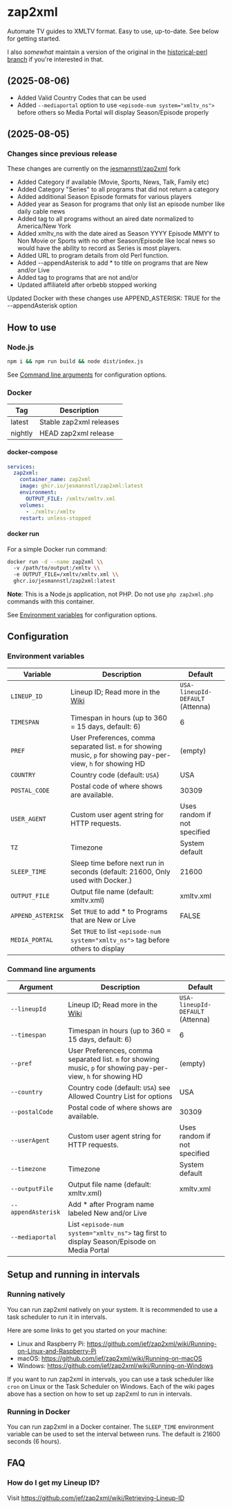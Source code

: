 # zap2xml

Automate TV guides to XMLTV format. Easy to use, up-to-date. See below for getting started.

I also *somewhat* maintain a version of the original in the [historical-perl branch](https://github.com/jef/zap2xml/tree/historical-perl) if you're interested in that.

## (2025-08-06)

* Added Valid Country Codes that can be used
* Added `--mediaportal` option to use `<episode-num system="xmltv_ns">` before others so Media Portal will display Season/Episode properly

## (2025-08-05)

### Changes since previous release

These changes are currently on the [jesmannstl/zap2xml](https://github.com/jesmannstl/zap2xml) fork

* Added Category if available (Movie, Sports, News, Talk, Family etc)
* Added Category "Series" to all programs that did not return a category
* Added additional Season Episode formats for various players
* Added year as Season for programs that only list an episode number like daily cable news
* Added <date> tag to all programs without an aired date normalized to America/New York
* Added xmltv_ns with the date aired as Season YYYY Episode MMYY to Non Movie or Sports with no other Season/Episode like local news so would have the ability to record as Series is most players.
* Added URL to program details from old Perl function.
* Added --appendAsterisk to add * to title on programs that are New and/or Live
* Added <previously-shown /> tag to programs that are not <New> and/or <Live>
* Updated affiliateId after orbebb stopped working

Updated Docker with these changes use APPEND_ASTERISK: TRUE for the --appendAsterisk option

## How to use

### Node.js

```bash
npm i && npm run build && node dist/index.js
```

See [Command line arguments](#command-line-arguments) for configuration options.

### Docker

| Tag     | Description             |
| ------- | ----------------------- |
| latest  | Stable zap2xml releases |
| nightly | HEAD zap2xml release    |

#### docker-compose

```yaml
services:
  zap2xml:
    container_name: zap2xml
    image: ghcr.io/jesmannstl/zap2xml:latest
    environment:
      OUTPUT_FILE: /xmltv/xmltv.xml
    volumes:
      - ./xmltv:/xmltv
    restart: unless-stopped
```

#### docker run

For a simple Docker run command:

```bash
docker run -d --name zap2xml \\
  -v /path/to/output:/xmltv \\
  -e OUTPUT_FILE=/xmltv/xmltv.xml \\
  ghcr.io/jesmannstl/zap2xml:latest
```

**Note**: This is a Node.js application, not PHP. Do not use `php zap2xml.php` commands with this container.

See [Environment variables](#environment-variables) for configuration options.

## Configuration

### Environment variables

| Variable          | Description                                                                                                     | Default                          |
| ----------------- | --------------------------------------------------------------------------------------------------------------- | -------------------------------- |
| `LINEUP_ID`       | Lineup ID; Read more in the [Wiki](https://github.com/jef/zap2xml/wiki/Retrieving-Lineup-ID)                    | `USA-lineupId-DEFAULT` (Attenna) |
| `TIMESPAN`        | Timespan in hours (up to 360 = 15 days, default: 6)                                                             | 6                                |
| `PREF`            | User Preferences, comma separated list. `m` for showing music, `p` for showing pay-per-view, `h` for showing HD | (empty)                          |
| `COUNTRY`         | Country code (default: `USA`)                                                                                   | USA                              |
| `POSTAL_CODE`     | Postal code of where shows are available.                                                                       | 30309                            |
| `USER_AGENT`      | Custom user agent string for HTTP requests.                                                                     | Uses random if not specified     |
| `TZ`              | Timezone                                                                                                        | System default                   |
| `SLEEP_TIME`      | Sleep time before next run in seconds (default: 21600, Only used with Docker.)                                  | 21600                            |
| `OUTPUT_FILE`     | Output file name (default: xmltv.xml)                                                                           | xmltv.xml                        |
| `APPEND_ASTERISK` | Set `TRUE` to add * to Programs that are New or Live                                                            | FALSE                            |
| `MEDIA_PORTAL`    | Set `TRUE` to list `<episode-num system="xmltv_ns">` tag before others to display   |                                  | 

### Command line arguments

| Argument           | Description                                                                                                     | Default                          |
| -----------------  | --------------------------------------------------------------------------------------------------------------- | -------------------------------- |
| `--lineupId`       | Lineup ID; Read more in the [Wiki](https://github.com/jef/zap2xml/wiki/Retrieving-Lineup-ID)                    | `USA-lineupId-DEFAULT` (Attenna) |
| `--timespan`       | Timespan in hours (up to 360 = 15 days, default: 6)                                                             | 6                                |
| `--pref`           | User Preferences, comma separated list. `m` for showing music, `p` for showing pay-per-view, `h` for showing HD | (empty)                          |
| `--country`        | Country code (default: `USA`) see Allowed Country List for options                 | USA                              |
| `--postalCode`     | Postal code of where shows are available.                                                                       | 30309                            |
| `--userAgent`      | Custom user agent string for HTTP requests.                                                                     | Uses random if not specified     |
| `--timezone`       | Timezone                                                                                                        | System default                   |
| `--outputFile`     | Output file name (default: xmltv.xml)                                                                           | xmltv.xml                        |
| `--appendAsterisk` | Add * after Program name labeled New and/or Live                                                                |                                  |
| `--mediaportal`    | List `<episode-num system="xmltv_ns">` tag first to display Season/Episode on Media Portal                      |                                  |

## Setup and running in intervals

### Running natively

You can run zap2xml natively on your system. It is recommended to use a task scheduler to run it in intervals.

Here are some links to get you started on your machine:

* Linux and Raspberry Pi: https://github.com/jef/zap2xml/wiki/Running-on-Linux-and-Raspberry-Pi
* macOS: https://github.com/jef/zap2xml/wiki/Running-on-macOS
* Windows: https://github.com/jef/zap2xml/wiki/Running-on-Windows

If you want to run zap2xml in intervals, you can use a task scheduler like `cron` on Linux or the Task Scheduler on Windows. Each of the wiki pages above has a section on how to set up zap2xml to run in intervals.

### Running in Docker

You can run zap2xml in a Docker container. The `SLEEP_TIME` environment variable can be used to set the interval between runs. The default is 21600 seconds (6 hours).

## FAQ

### How do I get my Lineup ID?

Visit https://github.com/jef/zap2xml/wiki/Retrieving-Lineup-ID



